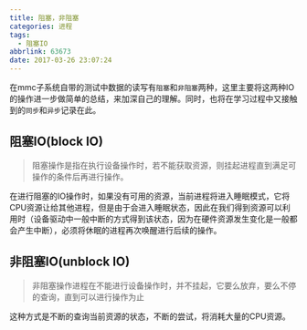```yaml
---
title: 阻塞，非阻塞
categories: 进程
tags:
  - 阻塞IO
abbrlink: 63673
date: 2017-03-26 23:07:24
---
```


在mmc子系统自带的测试中数据的读写有`阻塞`和`非阻塞`两种，这里主要将这两种IO的操作进一步做简单的总结，来加深自己的理解。同时，也将在学习过程中又接触到的`同步`和`异步`记录在此。


## 阻塞IO(block IO)

>阻塞操作是指在执行设备操作时，若不能获取资源，则挂起进程直到满足可操作的条件后再进行操作。

在进行阻塞的IO操作时，如果没有可用的资源，当前进程将进入睡眠模式，它将CPU资源让给其他进程，但是由于会进入睡眠状态，因此在我们得到资源可以利用时（设备驱动中一般中断的方式得到该状态，因为在硬件资源发生变化是一般都会产生中断），必须将休眠的进程再次唤醒进行后续的操作。

## 非阻塞IO(unblock IO)

>非阻塞操作进程在不能进行设备操作时，并不挂起，它要么放弃，要么不停的查询，直到可以进行操作为止

这种方式是不断的查询当前资源的状态，不断的尝试，将消耗大量的CPU资源。
